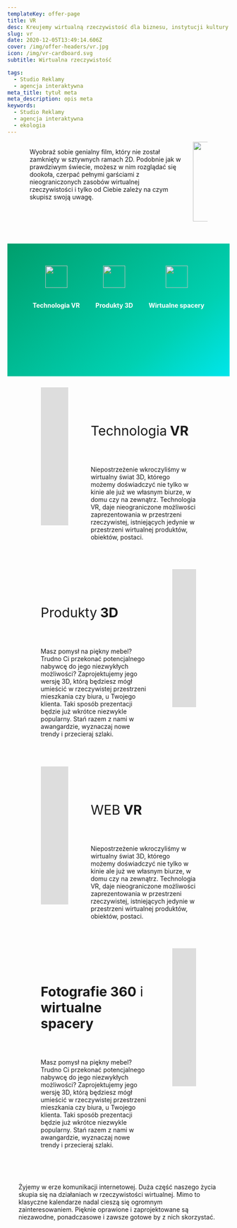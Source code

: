 ```yaml
---
templateKey: offer-page
title: VR
desc: Kreujemy wirtualną rzeczywistość dla biznesu, instytucji kultury i marek
slug: vr
date: 2020-12-05T13:49:14.606Z
cover: /img/offer-headers/vr.jpg
icon: /img/vr-cardboard.svg
subtitle: Wirtualna rzeczywistość

tags:
  - Studio Reklamy
  - agencja interaktywna
meta_title: tytuł meta
meta_description: opis meta
keywords:
  - Studio Reklamy
  - agencja interaktywna
  - ekologia
---
```

<div style="margin-left:10%;margin-right:10%" class="columns">
<div class="column" style="min-width:70%">
<p>Wyobraź sobie genialny film, który nie został zamknięty w sztywnych ramach 2D. Podobnie jak w prawdziwym świecie, możesz w nim rozglądać się dookoła, czerpać pełnymi garściami z nieograniczonych zasobów wirtualnej rzeczywistości i tylko od Ciebie zależy na czym skupisz swoją uwagę.</p>
</div>
<div class="column" style="text-align:right">
<img src="https://artopen.pl/images/2020/04/08/kod-qr.png" width="180px" />
</div>
</div>

<div style="margin-top:50px;min-height:200px;text-align:center;background-image: linear-gradient(141deg, rgb(0, 158, 108) 0%, rgb(0, 209, 178) 71%, rgb(0, 230, 235) 100%);padding:50px;color:white" class="columns">

<div class="column">
<img src="/img/offer-icons/vr.svg" width="50px" />
<br><br>
<p><b>Technologia VR</b></p>
</div>

<div class="column">
<img src="/img/offer-icons/produkty3d.svg" width="50px" />
<br><br>
<p><b>Produkty 3D</b></p>
</div>

<div class="column">
<img src="/img/offer-icons/wirtualne-spacery.svg" width="50px" />
<br><br>
<p><b>Wirtualne spacery</b></p>
</div>

</div>

<div class="columns" style="margin-left:10%;margin-right:10%;padding:5%">
<div class="column" style="padding:0px">
<iframe class="oimg" width="556" height="312" src="https://www.youtube.com/embed/C6JhjxWMbQc" frameborder="0" allow="accelerometer; autoplay; clipboard-write; encrypted-media; gyroscope; picture-in-picture" allowfullscreen></iframe>
</div>
<div class="column" style="margin-top:50px;margin-left:30px">
<p style="font-size:30px">Technologia<b> VR</b></p>
<br>
<p>
Niepostrzeżenie wkroczyliśmy w wirtualny świat 3D, którego możemy doświadczyć nie tylko w kinie ale już we własnym biurze, w domu czy na zewnątrz. Technologia VR, daje nieograniczone możliwości zaprezentowania w przestrzeni rzeczywistej, istniejących jedynie w przestrzeni wirtualnej produktów, obiektów, postaci.</p>
</div>
</div>

<div class="columns" style="margin-left:10%;margin-right:10%;padding:5%">
<div class="column" style="margin-top:50px;margin-right:30px">
<p style="font-size:30px">Produkty<b> 3D</b></p>
<br>
<p>
Masz pomysł na piękny mebel? Trudno Ci przekonać potencjalnego nabywcę do jego niezwykłych możliwości? Zaprojektujemy jego wersję 3D, którą będziesz mógł umieścić w rzeczywistej przestrzeni mieszkania czy biura, u Twojego klienta. Taki sposób prezentacji będzie już wkrótce niezwykle popularny. Stań razem z nami w awangardzie, wyznaczaj nowe trendy i przecieraj szlaki.</p>
</div>
<div class="column" style="padding:0px">
<iframe class="oimg" width="556" height="312" src="https://www.youtube.com/embed/bmKHA_Lqb60" frameborder="0" allow="accelerometer; autoplay; clipboard-write; encrypted-media; gyroscope; picture-in-picture" allowfullscreen></iframe>
</div>
</div>

<div class="columns" style="margin-left:10%;margin-right:10%;padding:5%">
<div class="column" style="padding:0px">
<iframe class="oimg" width="556" height="312" async src="https://iris-mesquite-snowshoe.glitch.me" frameborder="0" allow="accelerometer; autoplay; clipboard-write; encrypted-media; gyroscope; picture-in-picture" allowfullscreen></iframe>
</div>
<div class="column" style="margin-top:50px;margin-left:30px">
<p style="font-size:30px">WEB<b> VR</b></p>
<br>
<p>
Niepostrzeżenie wkroczyliśmy w wirtualny świat 3D, którego możemy doświadczyć nie tylko w kinie ale już we własnym biurze, w domu czy na zewnątrz. Technologia VR, daje nieograniczone możliwości zaprezentowania w przestrzeni rzeczywistej, istniejących jedynie w przestrzeni wirtualnej produktów, obiektów, postaci.</p>
</div>
</div>

<div class="columns" style="margin-left:10%;margin-right:10%;padding:5%">
<div class="column" style="margin-top:50px;margin-right:30px">
<p style="font-size:30px"><b>Fotografie 360</b> i <b>wirtualne spacery</b></p>
<br>
<p>
Masz pomysł na piękny mebel? Trudno Ci przekonać potencjalnego nabywcę do jego niezwykłych możliwości? Zaprojektujemy jego wersję 3D, którą będziesz mógł umieścić w rzeczywistej przestrzeni mieszkania czy biura, u Twojego klienta. Taki sposób prezentacji będzie już wkrótce niezwykle popularny. Stań razem z nami w awangardzie, wyznaczaj nowe trendy i przecieraj szlaki.</p>
</div>
<div class="column" style="padding:0px">
<iframe class="oimg" src="https://www.google.com/maps/embed?pb=!4v1614858350370!6m8!1m7!1sCAoSLEFGMVFpcE9LYmxFbVMwQTBKUDQxTldUaXZqWWFMdGI0aTdBRDJFTzBDNEdo!2m2!1d51.1059172!2d17.0442672!3f20!4f10!5f0.7820865974627469" width="556" height="312" style="border:0;" allowfullscreen="" loading="lazy"></iframe>
</div>
</div>



<div class="columns" style="padding:5%">
<p>
Żyjemy w erze komunikacji internetowej. Duża część naszego życia skupia się na działaniach w rzeczywistości wirtualnej. Mimo to klasyczne kalendarze nadal cieszą się ogromnym zainteresowaniem. Pięknie oprawione i zaprojektowane są niezawodne, ponadczasowe i zawsze gotowe by z nich skorzystać.
</p>
</div>
